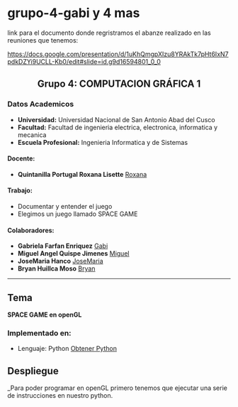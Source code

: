 # grupo-4-gabi y 4 mas

link para el documento donde regristramos el abanze realizado en las reuniones que tenemos:

https://docs.google.com/presentation/d/1uKhQmgpXIzu8YRAkTk7pHt6IxN7pdkDZYi9UCLL-Kb0/edit#slide=id.g9d16594801_0_0
## **<center>Grupo 4: COMPUTACION GRÁFICA 1</center>**
### Datos Academicos

- **Universidad:** Universidad Nacional de San Antonio Abad del Cusco
- **Facultad:** Facultad de ingenieria electrica, electronica, informatica y mecanica
- **Escuela Profesional:** Ingenieria Informatica y de Sistemas
#### Docente:
- **Quintanilla Portugal Roxana Lisette** [Roxana](https://github.com/nitanilla "Roxana")
#### Trabajo:
- Documentar y entender el juego
- Elegimos un juego llamado SPACE GAME
#### Colaboradores:
- **Gabriela Farfan Enriquez** [Gabi](https://github.com/gabrielafarfan1)
- **Miguel Angel Quispe Jimenes** [Miguel](https://github.com/miguel7891223 "Miguel")
- **JoseMaria Hanco** [JoseMaria](https://github.com/josemariahancco "JoseMaria")
- **Bryan Huillca Moso** [Bryan](https://github.com/BryanHuillcaMozo "Bryan")

---
## Tema

****SPACE GAME en openGL****


### Implementado en:
- Lenguaje:  Python
[Obtener Python](https://www.python.org/downloads/)

## Despliegue 
_Para poder programar en openGL primero tenemos que ejecutar una serie de instrucciones en nuestro python.
